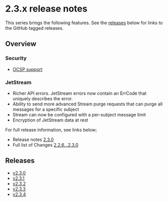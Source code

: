# 2.3.x release notes

This series brings the following features. See the [releases](#releases) below for links to the GitHub tagged releases.

## Overview

### Security

- [OCSP support](nats-server/configuration/ocsp.md)

### JetStream

- Richer API errors. JetStream errors now contain an ErrCode that uniquely describes the error.
- Ability to send more advanced Stream purge requests that can purge all messages for a specific subject
- Stream can now be configured with a per-subject message limit
- Encryption of JetStream data at rest

For full release information, see links below;

- Release notes [2.3.0](https://github.com/nats-io/nats-server/releases/tag/v2.3.0)
- Full list of Changes [2.2.6...2.3.0](https://github.com/nats-io/nats-server/compare/v2.2.6...v2.3.0)

## Releases

- [v2.3.0](https://github.com/nats-io/nats-server/releases/tag/v2.3.0)
- [v2.3.1](https://github.com/nats-io/nats-server/releases/tag/v2.3.1)
- [v2.3.2](https://github.com/nats-io/nats-server/releases/tag/v2.3.2)
- [v2.3.3](https://github.com/nats-io/nats-server/releases/tag/v2.3.3)
- [v2.3.4](https://github.com/nats-io/nats-server/releases/tag/v2.3.4)
